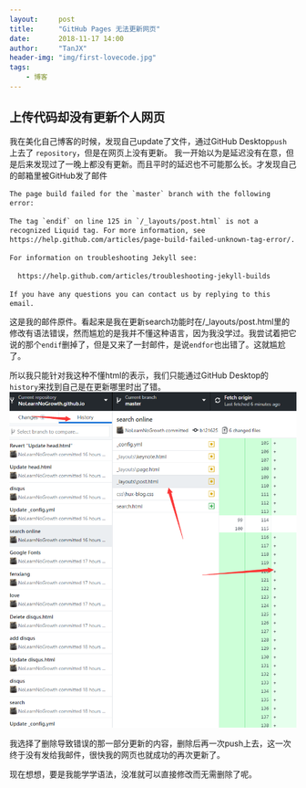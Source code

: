 ```yaml
---
layout:     post
title:      "GitHub Pages 无法更新网页"
date:       2018-11-17 14:00
author:     "TanJX"
header-img: "img/first-lovecode.jpg"
tags:
    - 博客
---
```


## 上传代码却没有更新个人网页
我在美化自己博客的时候，发现自己update了文件，通过GitHub Desktop```push``` 上去了 ```repository```，但是在网页上没有更新。
我一开始以为是延迟没有在意，但是后来发现过了一晚上都没有更新。而且平时的延迟也不可能那么长。才发现自己的邮箱里被GitHub发了邮件

```
The page build failed for the `master` branch with the following error:

The tag `endif` on line 125 in `/_layouts/post.html` is not a recognized Liquid tag. For more information, see https://help.github.com/articles/page-build-failed-unknown-tag-error/.

For information on troubleshooting Jekyll see:

  https://help.github.com/articles/troubleshooting-jekyll-builds

If you have any questions you can contact us by replying to this email.
```

这是我的邮件原件。看起来是我在更新search功能时在/_layouts/post.html里的修改有语法错误，然而尴尬的是我并不懂这种语言，因为我没学过。我尝试着把它说的那个```endif```删掉了，但是又来了一封邮件，是说```endfor```也出错了。这就尴尬了。

所以我只能针对我这种不懂html的表示，我们只能通过GitHub Desktop的```history```来找到自己是在更新哪里时出了错。
![GitHub Desktop](/img/in_post/2018-11-17---1.png)

我选择了删除导致错误的那一部分更新的内容，删除后再一次push上去，这一次终于没有发给我邮件，很快我的网页也就成功的再次更新了。

现在想想，要是我能学学语法，没准就可以直接修改而无需删除了呢。